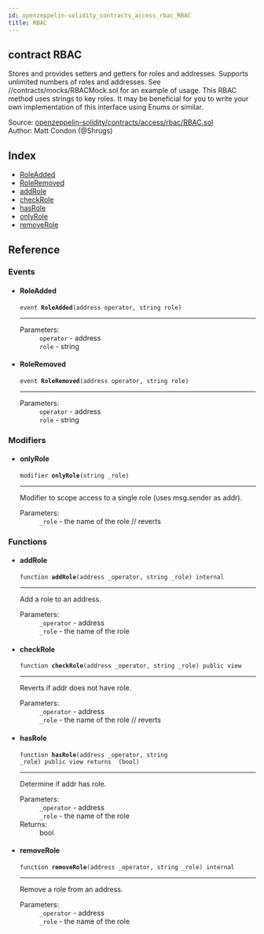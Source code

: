 ```yaml
---
id: openzeppelin-solidity_contracts_access_rbac_RBAC
title: RBAC
---
```


<div class="contract-doc"><div class="contract"><h2 class="contract-header"><span class="contract-kind">contract</span> RBAC</h2><p class="description">Stores and provides setters and getters for roles and addresses. Supports unlimited numbers of roles and addresses. See //contracts/mocks/RBACMock.sol for an example of usage. This RBAC method uses strings to key roles. It may be beneficial for you to write your own implementation of this interface using Enums or similar.</p><div class="source">Source: <a href="git+https://github.com/2keynet/web3-alpha/blob/v0.0.1/contracts/openzeppelin-solidity/contracts/access/rbac/RBAC.sol" target="_blank">openzeppelin-solidity/contracts/access/rbac/RBAC.sol</a></div><div class="author">Author: Matt Condon (@Shrugs)</div></div><div class="index"><h2>Index</h2><ul><li><a href="openzeppelin-solidity_contracts_access_rbac_RBAC.html#RoleAdded">RoleAdded</a></li><li><a href="openzeppelin-solidity_contracts_access_rbac_RBAC.html#RoleRemoved">RoleRemoved</a></li><li><a href="openzeppelin-solidity_contracts_access_rbac_RBAC.html#addRole">addRole</a></li><li><a href="openzeppelin-solidity_contracts_access_rbac_RBAC.html#checkRole">checkRole</a></li><li><a href="openzeppelin-solidity_contracts_access_rbac_RBAC.html#hasRole">hasRole</a></li><li><a href="openzeppelin-solidity_contracts_access_rbac_RBAC.html#onlyRole">onlyRole</a></li><li><a href="openzeppelin-solidity_contracts_access_rbac_RBAC.html#removeRole">removeRole</a></li></ul></div><div class="reference"><h2>Reference</h2><div class="events"><h3>Events</h3><ul><li><div class="item event"><span id="RoleAdded" class="anchor-marker"></span><h4 class="name">RoleAdded</h4><div class="body"><code class="signature">event <strong>RoleAdded</strong><span>(address operator, string role) </span></code><hr/><dl><dt><span class="label-parameters">Parameters:</span></dt><dd><div><code>operator</code> - address</div><div><code>role</code> - string</div></dd></dl></div></div></li><li><div class="item event"><span id="RoleRemoved" class="anchor-marker"></span><h4 class="name">RoleRemoved</h4><div class="body"><code class="signature">event <strong>RoleRemoved</strong><span>(address operator, string role) </span></code><hr/><dl><dt><span class="label-parameters">Parameters:</span></dt><dd><div><code>operator</code> - address</div><div><code>role</code> - string</div></dd></dl></div></div></li></ul></div><div class="modifiers"><h3>Modifiers</h3><ul><li><div class="item modifier"><span id="onlyRole" class="anchor-marker"></span><h4 class="name">onlyRole</h4><div class="body"><code class="signature">modifier <strong>onlyRole</strong><span>(string _role) </span></code><hr/><div class="description"><p>Modifier to scope access to a single role (uses msg.sender as addr).</p></div><dl><dt><span class="label-parameters">Parameters:</span></dt><dd><div><code>_role</code> - the name of the role // reverts</div></dd></dl></div></div></li></ul></div><div class="functions"><h3>Functions</h3><ul><li><div class="item function"><span id="addRole" class="anchor-marker"></span><h4 class="name">addRole</h4><div class="body"><code class="signature">function <strong>addRole</strong><span>(address _operator, string _role) </span><span>internal </span></code><hr/><div class="description"><p>Add a role to an address.</p></div><dl><dt><span class="label-parameters">Parameters:</span></dt><dd><div><code>_operator</code> - address</div><div><code>_role</code> - the name of the role</div></dd></dl></div></div></li><li><div class="item function"><span id="checkRole" class="anchor-marker"></span><h4 class="name">checkRole</h4><div class="body"><code class="signature">function <strong>checkRole</strong><span>(address _operator, string _role) </span><span>public </span><span>view </span></code><hr/><div class="description"><p>Reverts if addr does not have role.</p></div><dl><dt><span class="label-parameters">Parameters:</span></dt><dd><div><code>_operator</code> - address</div><div><code>_role</code> - the name of the role // reverts</div></dd></dl></div></div></li><li><div class="item function"><span id="hasRole" class="anchor-marker"></span><h4 class="name">hasRole</h4><div class="body"><code class="signature">function <strong>hasRole</strong><span>(address _operator, string _role) </span><span>public </span><span>view </span><span>returns  (bool) </span></code><hr/><div class="description"><p>Determine if addr has role.</p></div><dl><dt><span class="label-parameters">Parameters:</span></dt><dd><div><code>_operator</code> - address</div><div><code>_role</code> - the name of the role</div></dd><dt><span class="label-return">Returns:</span></dt><dd>bool</dd></dl></div></div></li><li><div class="item function"><span id="removeRole" class="anchor-marker"></span><h4 class="name">removeRole</h4><div class="body"><code class="signature">function <strong>removeRole</strong><span>(address _operator, string _role) </span><span>internal </span></code><hr/><div class="description"><p>Remove a role from an address.</p></div><dl><dt><span class="label-parameters">Parameters:</span></dt><dd><div><code>_operator</code> - address</div><div><code>_role</code> - the name of the role</div></dd></dl></div></div></li></ul></div></div></div>
